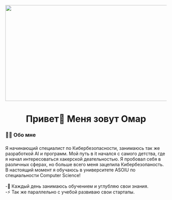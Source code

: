 <br clear="both">

<div align="center">
  <img height="300" width="600" src="https://github.com/user-attachments/assets/f56ef9cb-2301-44c2-bad1-00fbbfa4cd0a"  />
</div>

###

<h1 align="center">Привет👋 Меня зовут Омар</h1>

###

<h3 align="left">👩‍💻  Обо мне</h3>

###

<p align="left">Я начинающий специалист по Кибербезопасности, занимаюсь так же разработкой AI и программ. Мой путь в it начался с самого детства, где я начал интересоваться хакерской деательностью. Я пробовал себя в различных сферах, но больше всего меня зацепила Кибербезопаность. В настоящий момент я обучаюсь в университете ASOIU по специальности Computer Science!<br><br>-📕 Каждый день занимаюсь обучением и углубляю свои знания.<br>-⚡ Так же параллельно с учебой развиваю свои стартапы.</p>
